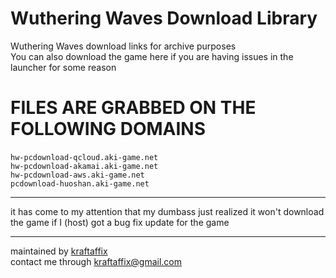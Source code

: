 # Wuthering Waves Download Library
Wuthering Waves download links for archive purposes \
You can also download the game here if you are having issues in the launcher for  some reason

# FILES ARE GRABBED ON THE FOLLOWING DOMAINS
`hw-pcdownload-qcloud.aki-game.net`‎ \
`hw-pcdownload-akamai.aki-game.net` \
`hw-pcdownload-aws.aki-game.net` \
`pcdownload-huoshan.aki-game.net`
___
it has come to my attention that my dumbass just realized it won't download the game if I (host) got a bug fix update for the game
___
maintained by [kraftaffix](https://github.com/KraftAffix) \
contact me through kraftaffix@gmail.com
